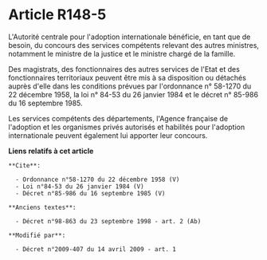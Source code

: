 # Article R148-5

L'Autorité centrale pour l'adoption internationale bénéficie, en tant que de besoin, du concours des services compétents
relevant des autres ministres, notamment le ministre de la justice et le ministre chargé de la famille. 

Des magistrats, des fonctionnaires des autres services de l'Etat et des fonctionnaires territoriaux peuvent être mis à sa
disposition ou détachés auprès d'elle dans les conditions prévues par l'ordonnance n° 58-1270 du 22 décembre 1958, la loi n°
84-53 du 26 janvier 1984 et le décret n° 85-986 du 16 septembre 1985. 

Les services compétents des départements, l'Agence française de l'adoption et les organismes privés autorisés et habilités
pour l'adoption internationale peuvent également lui apporter leur concours.

**Liens relatifs à cet article**

	**Cite**:

	  - Ordonnance n°58-1270 du 22 décembre 1958 (V)
	  - Loi n°84-53 du 26 janvier 1984 (V)
	  - Décret n°85-986 du 16 septembre 1985 (V)

	**Anciens textes**:

	  - Décret n°98-863 du 23 septembre 1998 - art. 2 (Ab)

	**Modifié par**:

	  - Décret n°2009-407 du 14 avril 2009 - art. 1
